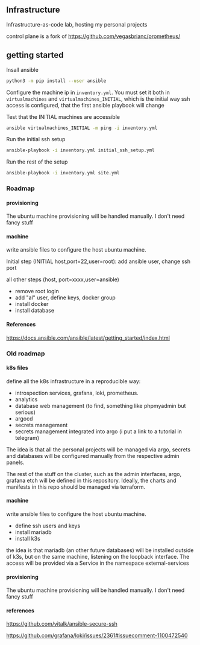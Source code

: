## Infrastructure

Infrastructure-as-code lab, hosting my personal projects

control plane is a fork of https://github.com/vegasbrianc/prometheus/

## getting started

Insall ansible

```bash
python3 -m pip install --user ansible
```

Configure the machine ip in `inventory.yml`. You must set it both in 
`virtualmachines` and `virtualmachines_INITIAL`, which is the initial way
ssh access is configured, that the first ansible playbook will change

Test that the INITIAL machines are accessible

```bash
ansible virtualmachines_INITIAL -m ping -i inventory.yml
```

Run the initial ssh setup

```bash
ansible-playbook -i inventory.yml initial_ssh_setup.yml
```

Run the rest of the setup

```bash
ansible-playbook -i inventory.yml site.yml
```

### Roadmap

#### provisioning

The ubuntu machine provisioning will be handled manually. I don't need fancy stuff

#### machine

write ansible files to configure the host ubuntu machine.

Initial step (INITIAL host,port=22,user=root): add ansible user, change ssh port

all other steps (host, port=xxxx,user=ansible)
- remove root login
- add "al" user, define keys, docker group
- install docker
- install database


#### References

https://docs.ansible.com/ansible/latest/getting_started/index.html




### Old roadmap

#### k8s files

define all the k8s infrastructure in a reproducible way:

- introspection services, grafana, loki, prometheus.
- analytics
- database web management (to find, something like phpmyadmin but serious)
- argocd
- secrets management
- secrets management integrated into argo (i put a link to a tutorial in telegram)


The idea is that all the personal projects will be managed via argo, secrets and databases will be configured manually from the respective admin panels.

The rest of the stuff on the cluster, such as the admin interfaces, argo, grafana etch will be defined in this repository.
Ideally, the charts and manifests in this repo should be managed via terraform.

#### machine

write ansible files to configure the host ubuntu machine.

- define ssh users and keys
- install mariadb
- install k3s

the idea is that mariadb (an other future databases) will be installed outside of k3s, but on the same machine, listening on the loopback interface. The access will be provided via a Service in the namespace external-services


#### provisioning

The ubuntu machine provisioning will be handled manually. I don't need fancy stuff

#### references

https://github.com/vitalk/ansible-secure-ssh

https://github.com/grafana/loki/issues/2361#issuecomment-1100472540

